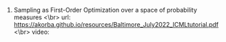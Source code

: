 1. Sampling as First-Order Optimization over a space of probability measures <\br>
  url: https://akorba.github.io/resources/Baltimore_July2022_ICMLtutorial.pdf  <\br>
  video:  
